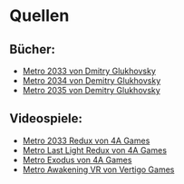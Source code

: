 # Quellen

## Bücher:
- [Metro 2033 von Dmitry Glukhovsky](https://de.wikipedia.org/wiki/Metro_2033_(Roman))
- [Metro 2034 von Demitry Glukhovsky](https://de.wikipedia.org/wiki/Metro_2034)
- [Metro 2035 von Demitry Glukhovsky](https://de.wikipedia.org/wiki/Metro_2035)

## Videospiele:
- [Metro 2033 Redux von 4A Games](https://de.wikipedia.org/wiki/Metro_2033_(Computerspiel))
- [Metro Last Light Redux von 4A Games](https://de.wikipedia.org/wiki/Metro:_Last_Light)
- [Metro Exodus von 4A Games](https://de.wikipedia.org/wiki/Metro_Exodus)
- [Metro Awakening VR von Vertigo Games](https://de.wikipedia.org/wiki/Metro_Awakening)
